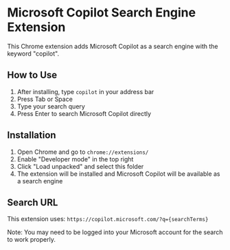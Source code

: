 # Microsoft Copilot Search Engine Extension

This Chrome extension adds Microsoft Copilot as a search engine with the keyword "copilot".

## How to Use

1. After installing, type `copilot` in your address bar
2. Press Tab or Space
3. Type your search query
4. Press Enter to search Microsoft Copilot directly

## Installation

1. Open Chrome and go to `chrome://extensions/`
2. Enable "Developer mode" in the top right
3. Click "Load unpacked" and select this folder
4. The extension will be installed and Microsoft Copilot will be available as a search engine

## Search URL

This extension uses: `https://copilot.microsoft.com/?q={searchTerms}`

Note: You may need to be logged into your Microsoft account for the search to work properly.